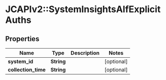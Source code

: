 # JCAPIv2::SystemInsightsAlfExplicitAuths

## Properties
Name | Type | Description | Notes
------------ | ------------- | ------------- | -------------
**system_id** | **String** |  | [optional] 
**collection_time** | **String** |  | [optional] 


